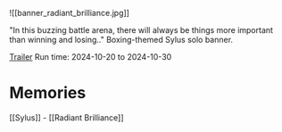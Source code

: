 ![[banner_radiant_brilliance.jpg]]

"In this buzzing battle arena, there will always be things more important than winning and losing.."
Boxing-themed Sylus solo banner.

[Trailer](https://www.youtube.com/watch?v=o0Ee9uVddcU) 
Run time: 2024-10-20 to 2024-10-30

# Memories
[[Sylus]] - [[Radiant Brilliance]]